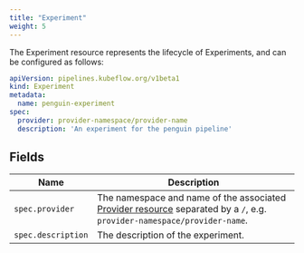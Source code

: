 ```yaml
---
title: "Experiment"
weight: 5
---
```


The Experiment resource represents the lifecycle of Experiments,
and can be configured as follows:

```yaml
apiVersion: pipelines.kubeflow.org/v1beta1
kind: Experiment
metadata:
  name: penguin-experiment
spec:
  provider: provider-namespace/provider-name
  description: 'An experiment for the penguin pipeline'
```

## Fields

| Name               | Description                                                                                                                             |
| ------------------ | --------------------------------------------------------------------------------------------------------------------------------------- |
| `spec.provider`    | The namespace and name of the associated [Provider resource](../provider/) separated by a `/`, e.g. `provider-namespace/provider-name`. |
| `spec.description` | The description of the experiment.                                                                                                      |
